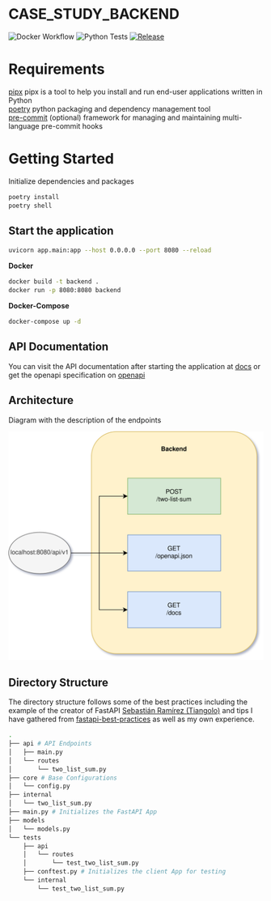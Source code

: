 # CASE_STUDY_BACKEND


![Docker Workflow](https://github.com/AlbertHahn/case_study_backend/actions/workflows/image.yml/badge.svg)
![Python Tests](https://github.com/AlbertHahn/case_study_backend/actions/workflows/test.yml/badge.svg)
[![Release](https://github.com/AlbertHahn/case_study_backend/actions/workflows/release-please.yml/badge.svg)](https://github.com/AlbertHahn/case_study_backend/actions/workflows/release-please.yml)

# Requirements

[pipx](https://github.com/pypa/pipx) pipx is a tool to help you install and run end-user applications written in Python \
[poetry](https://python-poetry.org/docs/) python packaging and dependency management tool \
[pre-commit](https://pre-commit.com/) (optional) framework for managing and maintaining multi-language pre-commit hooks

# Getting Started

Initialize dependencies and packages

```bash
poetry install
poetry shell
```

## Start the application

```bash
uvicorn app.main:app --host 0.0.0.0 --port 8080 --reload
```

__Docker__

```bash
docker build -t backend .
docker run -p 8080:8080 backend
```

__Docker-Compose__

```bash
docker-compose up -d
```

## API Documentation

You can visit the API documentation after starting the application at [docs](http://localhost:8080/api/v1/docs) or get the openapi specification on [openapi](http://localhost:8080/api/v1/openapi.json)

## Architecture

Diagram with the description of the endpoints

![alt text](diagrams/API-Endpoints.drawio.png)

## Directory Structure

The directory structure follows some of the best practices including the example of the creator of FastAPI [Sebastián Ramírez (Tiangolo)](https://github.com/tiangolo/full-stack-fastapi-template/tree/master) and tips I have gathered from [fastapi-best-practices](https://github.com/zhanymkanov/fastapi-best-practices) as well as my own experience.

```bash
.
├── api # API Endpoints
│   ├── main.py
│   └── routes
│       └── two_list_sum.py
├── core # Base Configurations
│   └── config.py
├── internal
│   └── two_list_sum.py
├── main.py # Initializes the FastAPI App
├── models
│   └── models.py
└── tests
    ├── api
    │   └── routes
    │       └── test_two_list_sum.py
    ├── conftest.py # Initializes the client App for testing
    └── internal
        └── test_two_list_sum.py
```
